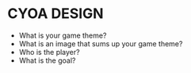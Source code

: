 # CYOA DESIGN
- What is your game theme?
- What is an image that sums up your game theme?
- Who is the player?
- What is the goal?